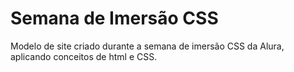 # Semana de Imersão CSS
Modelo de site criado durante a semana de imersão CSS da Alura, aplicando conceitos de html e CSS.
